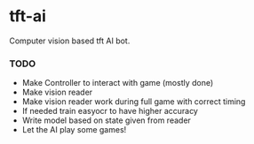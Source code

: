 # tft-ai
Computer vision based tft AI bot.

### TODO 
- Make Controller to interact with game (mostly done)
- Make vision reader
- Make vision reader work during full game with correct timing
- If needed train easyocr to have higher accuracy
- Write model based on state given from reader
- Let the AI play some games!
